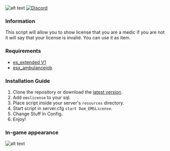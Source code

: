 ![alt text](https://i.imgur.com/eiEV2VK.png "Hi")
[![Discord](https://img.shields.io/discord/902138867199643679?color=7289da&label=Discord&logo=discord&logoColor=ffffff)](https://discord.gg/m2jM5zGKCk)

### Information
This script will allow you to show license that you are a medic if you are not it will say that your license is invalid. You can use it as item. 

### Requirements
* [es_extended V1](https://github.com/esx-framework/es_extended)
* [esx_ambulancejob](https://github.com/lockdownstudio/esx_ambulancejob)

### Installation Guide
1. Clone the repository or download the [latest version](../../releases/latest).
2. Add `emslicense` to your sql.
3. Place script inside your server's `resources` directory.
4. Start script in server.cfg `start Dom_EMSLicense`.
5. Change Stuff In Config.
6. Enjoy!

### In-game appearance
![alt text](https://i.imgur.com/QrnvYJp.png "Hi")
